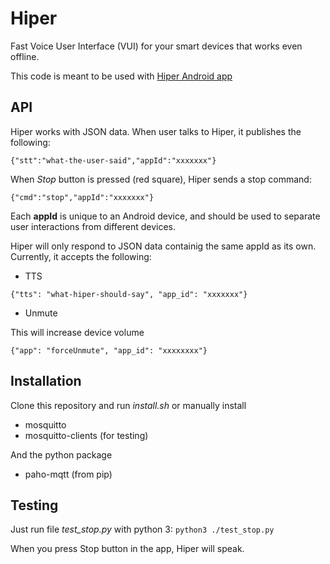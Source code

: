 # Hiper
Fast Voice User Interface (VUI) for your smart devices that works even offline.

This code is meant to be used with [Hiper Android app](https://play.google.com/store/apps/details?id=com.vitorbnc.hiper)

## API
Hiper works with JSON data. When user talks to Hiper, it publishes the following:

`{"stt":"what-the-user-said","appId":"xxxxxxx"}`

When *Stop* button is pressed (red square), Hiper sends a stop command:

`{"cmd":"stop","appId":"xxxxxxx"}`

Each **appId** is unique to an Android device, and should be used to separate user interactions from different devices.

Hiper will only respond to JSON data containig the same appId as its own. Currently, it accepts the following:

* TTS

`{"tts": "what-hiper-should-say", "app_id": "xxxxxxx"}`

* Unmute

This will increase device volume

`{"app": "forceUnmute", "app_id": "xxxxxxxx"}`


## Installation
Clone this repository and run *install.sh* or manually install
* mosquitto
* mosquitto-clients (for testing)

And the python package
* paho-mqtt (from pip)

## Testing
Just run file *test_stop.py* with python 3:
`python3 ./test_stop.py`

When you press Stop button in the app, Hiper will speak.

